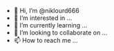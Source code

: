 - 👋 Hi, I’m @niklourd666
- 👀 I’m interested in ...
- 🌱 I’m currently learning ...
- 💞️ I’m looking to collaborate on ...
- 📫 How to reach me ...

<!---
niklourd666/niklourd666 is a ✨ special 
✨ repository because its `README.md` (this file) appears on your GitHub profile.
You can click the Preview link to take a look at your changes.
--->
